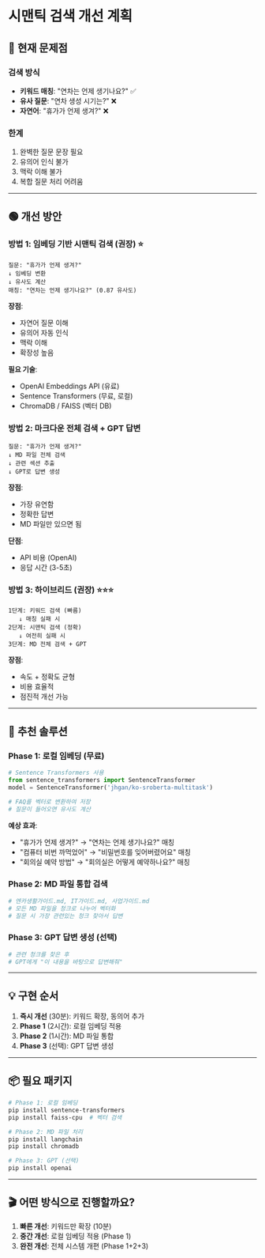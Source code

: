 # 시맨틱 검색 개선 계획

## 🔴 현재 문제점

### 검색 방식
- **키워드 매칭**: "연차는 언제 생기나요?" ✅
- **유사 질문**: "연차 생성 시기는?" ❌
- **자연어**: "휴가가 언제 생겨?" ❌

### 한계
1. 완벽한 질문 문장 필요
2. 유의어 인식 불가
3. 맥락 이해 불가
4. 복합 질문 처리 어려움

---

## 🟢 개선 방안

### 방법 1: 임베딩 기반 시맨틱 검색 (권장) ⭐
```
질문: "휴가가 언제 생겨?"
↓ 임베딩 변환
↓ 유사도 계산
매칭: "연차는 언제 생기나요?" (0.87 유사도)
```

**장점**:
- 자연어 질문 이해
- 유의어 자동 인식
- 맥락 이해
- 확장성 높음

**필요 기술**:
- OpenAI Embeddings API (유료)
- Sentence Transformers (무료, 로컬)
- ChromaDB / FAISS (벡터 DB)

### 방법 2: 마크다운 전체 검색 + GPT 답변
```
질문: "휴가가 언제 생겨?"
↓ MD 파일 전체 검색
↓ 관련 섹션 추출
↓ GPT로 답변 생성
```

**장점**:
- 가장 유연함
- 정확한 답변
- MD 파일만 있으면 됨

**단점**:
- API 비용 (OpenAI)
- 응답 시간 (3-5초)

### 방법 3: 하이브리드 (권장) ⭐⭐⭐
```
1단계: 키워드 검색 (빠름)
   ↓ 매칭 실패 시
2단계: 시맨틱 검색 (정확)
   ↓ 여전히 실패 시
3단계: MD 전체 검색 + GPT
```

**장점**:
- 속도 + 정확도 균형
- 비용 효율적
- 점진적 개선 가능

---

## 🎯 추천 솔루션

### Phase 1: 로컬 임베딩 (무료)
```python
# Sentence Transformers 사용
from sentence_transformers import SentenceTransformer
model = SentenceTransformer('jhgan/ko-sroberta-multitask')

# FAQ를 벡터로 변환하여 저장
# 질문이 들어오면 유사도 계산
```

**예상 효과**:
- "휴가가 언제 생겨?" → "연차는 언제 생기나요?" 매칭
- "컴퓨터 비번 까먹었어" → "비밀번호를 잊어버렸어요" 매칭
- "회의실 예약 방법" → "회의실은 어떻게 예약하나요?" 매칭

### Phase 2: MD 파일 통합 검색
```python
# 엔카생활가이드.md, IT가이드.md, 사업가이드.md
# 모든 MD 파일을 청크로 나누어 벡터화
# 질문 시 가장 관련있는 청크 찾아서 답변
```

### Phase 3: GPT 답변 생성 (선택)
```python
# 관련 청크를 찾은 후
# GPT에게 "이 내용을 바탕으로 답변해줘"
```

---

## 💡 구현 순서

1. **즉시 개선** (30분): 키워드 확장, 동의어 추가
2. **Phase 1** (2시간): 로컬 임베딩 적용
3. **Phase 2** (1시간): MD 파일 통합
4. **Phase 3** (선택): GPT 답변 생성

---

## 📦 필요 패키지

```bash
# Phase 1: 로컬 임베딩
pip install sentence-transformers
pip install faiss-cpu  # 벡터 검색

# Phase 2: MD 파일 처리
pip install langchain
pip install chromadb

# Phase 3: GPT (선택)
pip install openai
```

---

## 🎬 어떤 방식으로 진행할까요?

1. **빠른 개선**: 키워드만 확장 (10분)
2. **중간 개선**: 로컬 임베딩 적용 (Phase 1)
3. **완전 개선**: 전체 시스템 개편 (Phase 1+2+3)


